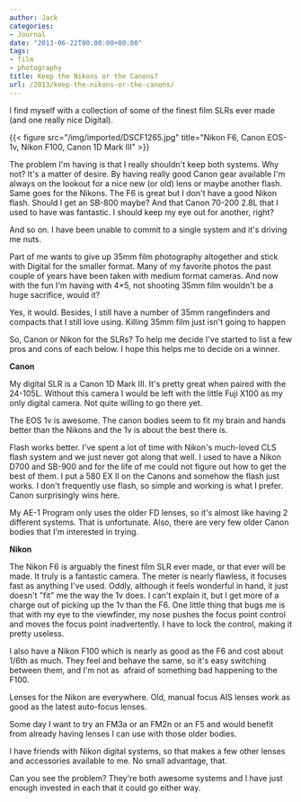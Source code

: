 ```yaml
---
author: Jack
categories:
- Journal
date: "2013-06-22T00:00:00+00:00"
tags:
- film
- photography
title: Keep the Nikons or the Canons?
url: /2013/keep-the-nikons-or-the-canons/
---
```


I find myself with a collection of some of the finest film SLRs ever made (and one really nice Digital). 

{{< figure src="/img/imported/DSCF1265.jpg" title="Nikon F6, Canon EOS-1v, Nikon F100, Canon 1D Mark III" >}}


The problem I'm having is that I really shouldn't keep both systems. Why not?
It's a matter of desire. By having really good Canon gear available I'm always
on the lookout for a nice new (or old) lens or maybe another flash. Same goes
for the Nikons. The F6 is great but I don't have a good Nikon flash. Should I
get an SB-800 maybe? And that Canon 70-200 2.8L that I used to have was
fantastic. I should keep my eye out for another, right?
          
And so on. I have been unable to commit to a single system and it's driving me nuts.

Part of me wants to give up 35mm film photography altogether and stick with
Digital for the smaller format. Many of my favorite photos the past
couple of years have been taken with medium format cameras. And now
with the fun I'm having with 4&#215;5, not shooting 35mm film wouldn't
be a huge sacrifice, would it?
          
Yes, it would. Besides, I still have a number of 35mm rangefinders and compacts
that I still love using. Killing 35mm film just isn't going to happen 
          
So, Canon or Nikon for the SLRs? To help me decide I've started to list a few
pros and cons of each below. I hope this helps me to decide on a winner.
          
**Canon**
          
My digital SLR is a Canon 1D Mark III. It's pretty great when paired with the
24-105L. Without this camera I would be left with the little Fuji X100
as my only digital camera. Not quite willing to go there yet.
          
The EOS 1v is awesome. The canon bodies seem to fit my brain and hands better
than the Nikons and the 1v is about the best there is.
          
Flash works better. I've spent a lot of time with Nikon's much-loved CLS flash
system and we just never got along that well. I used to have a Nikon D700 and
SB-900 and for the life of me could not figure out how to get the best of them.
I put a 580 EX II on the Canons and somehow the flash just works. I don't
frequently use flash, so simple and working is what I prefer. Canon surprisingly
wins here.
          
My AE-1 Program only uses the older FD lenses, so it's almost like having 2
different systems. That is unfortunate. Also, there are very few older Canon
bodies that I'm interested in trying.
          
**Nikon**
          
The Nikon F6 is arguably the finest film SLR ever made, or that ever will be
made. It truly is a fantastic camera. The meter is nearly flawless, it focuses
fast as anything I've used. Oddly, although it feels wonderful in hand, it just
doesn't "fit" me the way the 1v does. I can't explain it, but I get more of a
charge out of picking up the 1v than the F6. One little thing that bugs me is
that with my eye to the viewfinder, my nose pushes the focus point control and
moves the focus point inadvertently. I have to lock the control, making it
pretty useless.
          
I also have a Nikon F100 which is nearly as good as the F6 and cost about 1/6th
as much. They feel and behave the same, so it's easy switching between them, and
I'm not as  afraid of something bad happening to the F100.
          
Lenses for the Nikon are everywhere. Old, manual focus AIS lenses work as good
as the latest auto-focus lenses.
          
Some day I want to try an FM3a or an FM2n or an F5 and would benefit from
already having lenses I can use with those older bodies.
          
I have friends with Nikon digital systems, so that makes a few other lenses and
accessories available to me. No small advantage, that.
          
Can you see the problem? They're both awesome systems and I have just enough
invested in each that it could go either way.
